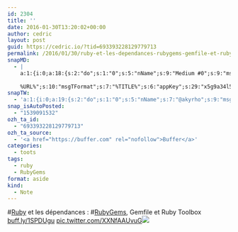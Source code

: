 ```yaml
---
id: 2304
title: ''
date: 2016-01-30T13:20:02+00:00
author: cedric
layout: post
guid: https://cedric.io/?tid=693393228129779713
permalink: /2016/01/30/ruby-et-les-dependances-rubygems-gemfile-et-ruby-toolbox-buff-ly-1spdugu-pic-twitter-com-xxnfaauvug/
snapMD:
  - |
    a:1:{i:0;a:18:{s:2:"do";s:1:"0";s:5:"nName";s:9:"Medium #0";s:9:"msgFormat";s:19:"%FULLTEXT%
    
    %URL%";s:10:"msgTFormat";s:7:"%TITLE%";s:6:"appKey";s:29:"x5g9a34l5z294i5y2q284e4g54454";s:6:"appSec";s:85:"d3h0a44e4s2b4i5u2r234m5f5b4v2l5q2a444h574347464a454x2w20374447494c484b4w2c464f5u2d4z2";s:8:"inclTags";s:1:"1";s:7:"fltrsOn";i:0;s:5:"fltrs";a:0:{}s:7:"proxyOn";i:0;s:7:"useSURL";i:0;s:1:"v";i:350;s:4:"publ";s:1:"0";s:11:"accessToken";s:65:"2353413aa5437433e5648ccf74a16119308317c52d1a24d8ed99f26add037528a";s:12:"appAppUserID";s:65:"104b21fd8da79171a6e7bf800d03b4b761204f242935e05d2d86850a6b1635f77";s:14:"appAppUserName";s:26:"Cédric Bousmanne (akyrho)";s:13:"appAppUserURL";s:26:"https://medium.com/@akyrho";s:7:"pubList";a:0:{}}}
snapTW:
  - 'a:1:{i:0;a:19:{s:2:"do";s:1:"0";s:5:"nName";s:7:"@akyrho";s:9:"msgFormat";s:26:"%TITLE%. %EXCERPT% - %URL%";s:6:"appKey";s:55:"x5g9a8325v2y475r3c4m48584n53446p423r3r5u3e356j5j3k4r2p3";s:6:"appSec";s:105:"d3h0a94o46415u594v3q5l5n5l4r4x474x4j484o473u4i5w2m4k494z2k344n306n5r3l5v2s554p4n3p3k45495c3z4v4d3m3u5w525";s:7:"fltrsOn";i:0;s:5:"fltrs";a:0:{}s:7:"proxyOn";i:0;s:7:"useSURL";i:0;s:1:"v";i:350;s:5:"twURL";s:25:"http://twitter.com/akyrho";s:11:"accessToken";s:50:"6678782-Eyg60SCeh7762DEIsYtTPD5GVeOuSN8ATMdF2Lpppe";s:14:"accessTokenSec";s:45:"PgGDCbcYLJnR5esZjY9ID72A33mUNCYnQwaQTBsojSJNa";s:5:"tw140";i:0;s:10:"riComments";s:1:"1";s:11:"riCommentsM";s:1:"1";s:12:"riCommentsAA";s:1:"1";s:8:"attchImg";s:1:"1";s:9:"wpImgSize";s:4:"full";}}'
snap_isAutoPosted:
  - "1539091532"
ozh_ta_id:
  - "693393228129779713"
ozh_ta_source:
  - '<a href="https://buffer.com" rel="nofollow">Buffer</a>'
categories:
  - toots
tags:
  - ruby
  - RubyGems
format: aside
kind:
  - Note
---
```

<span class="hashtag hashtag_local">#<a href="https://cedric.io/tag/ruby/">Ruby</a> et les dépendances : <span class="hashtag hashtag_local">#<a href="https://cedric.io/tag/rubygems/">RubyGems</a>, Gemfile et Ruby Toolbox <a href="http://buff.ly/1SPDUgu" title="http://buff.ly/1SPDUgu" class="link link_untco">buff.ly/1SPDUgu</a> <a href="https://twitter.com/akyrho/status/693393228129779713/photo/1" title="https://twitter.com/akyrho/status/693393228129779713/photo/1" class="link link_untco link_untco_image">pic.twitter.com/XXNfAAUvuG</a><span class="embed_image embed_image_yes"><a href="https://twitter.com/akyrho/status/693393228129779713/photo/1"><img src="https://i1.wp.com/pbs.twimg.com/media/CZ9td5KWYAAnccT.jpg?w=900&#038;ssl=1" data-recalc-dims="1" /></a></span></p>